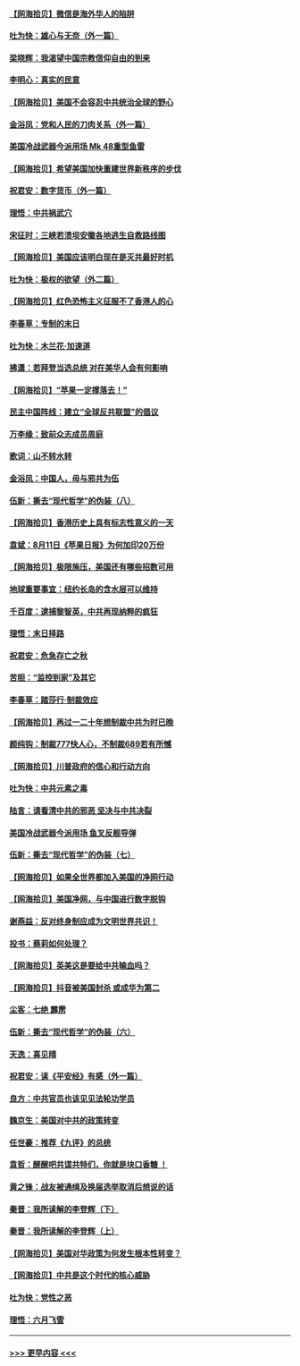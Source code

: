 #### [【网海拾贝】微信是海外华人的陷阱](../pages/nsc993/n12338868.md?t=08182051) 
#### [吐为快：雄心与无奈（外一篇）](../pages/nsc993/n12338132.md?t=08182051) 
#### [梁晓辉：我渴望中国宗教信仰自由的到来](../pages/nsc993/n12336657.md?t=08182051) 
#### [李明心：真实的民意](../pages/nsc993/n12336089.md?t=08182051) 
#### [【网海拾贝】美国不会容忍中共统治全球的野心](../pages/nsc993/n12336063.md?t=08182051) 
#### [金浴凤：党和人民的刀肉关系（外一篇）](../pages/nsc993/n12335834.md?t=08182051) 
#### [美国冷战武器今派用场 Mk 48重型鱼雷](../pages/nsc993/n12335354.md?t=08182051) 
#### [【网海拾贝】希望美国加快重建世界新秩序的步伐](../pages/nsc993/n12334224.md?t=08182051) 
#### [祝君安：数字货币（外一篇）](../pages/nsc993/n12334186.md?t=08182051) 
#### [理悟：中共祸武穴](../pages/nsc993/n12333962.md?t=08182051) 
#### [宋征时：三峡若溃坝安徽各地逃生自救路线图](../pages/nsc993/n12332450.md?t=08182051) 
#### [【网海拾贝】美国应该明白现在是灭共最好时机](../pages/nsc993/n12332313.md?t=08182051) 
#### [吐为快：极权的欲望（外二篇）](../pages/nsc993/n12332089.md?t=08182051) 
#### [【网海拾贝】红色恐怖主义征服不了香港人的心](../pages/nsc993/n12329296.md?t=08182051) 
#### [李春草：专制的末日](../pages/nsc993/n12329079.md?t=08182051) 
#### [吐为快：木兰花‧加速道](../pages/nsc993/n12327366.md?t=08182051) 
#### [拂潇：若拜登当选总统 对在美华人会有何影响](../pages/nsc993/n12295996.md?t=08182051) 
#### [【网海拾贝】“苹果一定撑落去！”](../pages/nsc993/n12326784.md?t=08182051) 
#### [民主中国阵线：建立“全球反共联盟”的倡议](../pages/nsc993/n12324177.md?t=08182051) 
#### [万李缘：致前众志成员周庭](../pages/nsc993/n12324635.md?t=08182051) 
#### [歌词：山不转水转](../pages/nsc993/n12324599.md?t=08182051) 
#### [金浴凤：中国人，毋与邪共为伍](../pages/nsc993/n12324257.md?t=08182051) 
#### [伍新：撕去“现代哲学”的伪装（八）](../pages/nsc993/n12324188.md?t=08182051) 
#### [【网海拾贝】香港历史上具有标志性意义的一天](../pages/nsc993/n12324021.md?t=08182051) 
#### [袁斌：8月11日《苹果日报》为何加印20万份](../pages/nsc993/n12323955.md?t=08182051) 
#### [【网海拾贝】极限施压，美国还有哪些招数可用](../pages/nsc993/n12322512.md?t=08182051) 
#### [地球重要事宜：纽约长岛的含水层可以维持](../pages/nsc993/n12321844.md?t=08182051) 
#### [千百度：逮捕黎智英，中共再现纳粹的疯狂](../pages/nsc993/n12321777.md?t=08182051) 
#### [理悟：末日择路](../pages/nsc993/n12320812.md?t=08182051) 
#### [祝君安：危急存亡之秋](../pages/nsc993/n12320795.md?t=08182051) 
#### [苦胆：“监控到家”及其它](../pages/nsc993/n12320751.md?t=08182051) 
#### [李春草：踏莎行·制裁效应](../pages/nsc993/n12318290.md?t=08182051) 
#### [【网海拾贝】再过一二十年想制裁中共为时已晚](../pages/nsc993/n12318195.md?t=08182051) 
#### [颜纯钩：制裁777快人心，不制裁689若有所憾](../pages/nsc993/n12316912.md?t=08182051) 
#### [【网海拾贝】川普政府的信心和行动方向](../pages/nsc993/n12316673.md?t=08182051) 
#### [吐为快：中共元素之毒](../pages/nsc993/n12316547.md?t=08182051) 
#### [陆言：请看清中共的邪恶 坚决与中共决裂](../pages/nsc993/n12315784.md?t=08182051) 
#### [美国冷战武器今派用场 鱼叉反舰导弹](../pages/nsc993/n12316258.md?t=08182051) 
#### [伍新：撕去“现代哲学”的伪装（七）](../pages/nsc993/n12315846.md?t=08182051) 
#### [【网海拾贝】如果全世界都加入美国的净网行动](../pages/nsc993/n12315588.md?t=08182051) 
#### [【网海拾贝】美国净网，与中国进行数字脱钩](../pages/nsc993/n12312813.md?t=08182051) 
#### [谢燕益：反对终身制应成为文明世界共识！](../pages/nsc993/n12310465.md?t=08182051) 
#### [投书：蔡莉如何处理？](../pages/nsc993/n12310224.md?t=08182051) 
#### [【网海拾贝】英美这是要给中共输血吗？](../pages/nsc993/n12307646.md?t=08182051) 
#### [【网海拾贝】抖音被美国封杀 或成华为第二](../pages/nsc993/n12305277.md?t=08182051) 
#### [尘客：七绝 霹雳](../pages/nsc993/n12304053.md?t=08182051) 
#### [伍新：撕去“现代哲学”的伪装（六）](../pages/nsc993/n12303243.md?t=08182051) 
#### [天逸：喜见晴](../pages/nsc993/n12303226.md?t=08182051) 
#### [祝君安：读《平安经》有感（外一篇）](../pages/nsc993/n12303170.md?t=08182051) 
#### [良方：中共官员也该见见法轮功学员](../pages/nsc993/n12302985.md?t=08182051) 
#### [魏京生：美国对中共的政策转变](../pages/nsc993/n12302929.md?t=08182051) 
#### [任世豪：推荐《九评》的总统](../pages/nsc993/n12302838.md?t=08182051) 
#### [袁哲：醒醒吧共谍共特们，你就是块口香糖 ！](../pages/nsc993/n12302678.md?t=08182051) 
#### [黄之锋：战友被通缉及换届选举取消后想说的话](../pages/nsc993/n12302681.md?t=08182051) 
#### [秦晋：我所读解的李登辉（下）](../pages/nsc993/n12302171.md?t=08182051) 
#### [秦晋：我所读解的李登辉（上）](../pages/nsc993/n12301979.md?t=08182051) 
#### [【网海拾贝】美国对华政策为何发生根本性转变？](../pages/nsc993/n12302091.md?t=08182051) 
#### [【网海拾贝】中共是这个时代的核心威胁](../pages/nsc993/n12300541.md?t=08182051) 
#### [吐为快：党性之恶](../pages/nsc993/n12300263.md?t=08182051) 
#### [理悟：六月飞雪](../pages/nsc993/n12300243.md?t=08182051) 

----
#### [ >>> 更早内容 <<< ](../indexes/nsc993-earlier.md)
